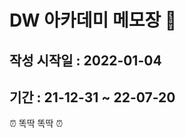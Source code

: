 # DW 아카데미 메모장 :seedling:

## 작성 시작일 : 2022-01-04
## 기간 : 21-12-31 ~ 22-07-20

:alarm_clock: 똑딱 똑딱 :alarm_clock: